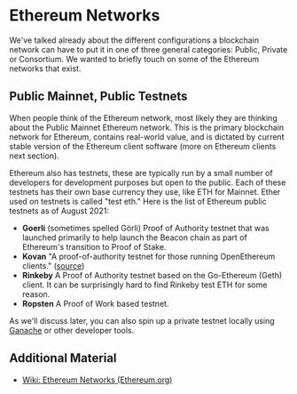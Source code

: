 Ethereum Networks
=================

We've talked already about the different configurations a blockchain network can have to put it in one of three general categories: Public, Private or Consortium. We wanted to briefly touch on some of the Ethereum networks that exist.

Public Mainnet, Public Testnets
-------------------------------

When people think of the Ethereum network, most likely they are thinking about the Public Mainnet Ethereum network. This is the primary blockchain network for Ethereum, contains real-world value, and is dictated by current stable version of the Ethereum client software (more on Ethereum clients next section).

Ethereum also has testnets, these are typically run by a small number of developers for development purposes but open to the public. Each of these testnets has their own base currency they use, like ETH for Mainnet. Ether used on testnets is called "test eth." Here is the list of Ethereum public testnets as of August 2021: 
* **Goerli** (sometimes spelled Görli) Proof of Authority testnet that was launched primarily to help launch the Beacon chain as part of Ethereum's transition to Proof of Stake.
* **Kovan** "A proof-of-authority testnet for those running OpenEthereum clients." ([source](https://ethereum.org/en/developers/docs/networks/))
* **Rinkeby** A Proof of Authority testnet based on the Go-Ethereum (Geth) client. It can be surprisingly hard to find Rinkeby test ETH for some reason.
* **Ropsten** A Proof of Work based testnet.

 

As we'll discuss later, you can also spin up a private testnet locally using [Ganache](https://www.trufflesuite.com/docs/ganache/quickstart) or other developer tools.

Additional Material
-------------------

* [Wiki: Ethereum Networks (Ethereum.org)](https://ethereum.org/en/developers/docs/networks/)

